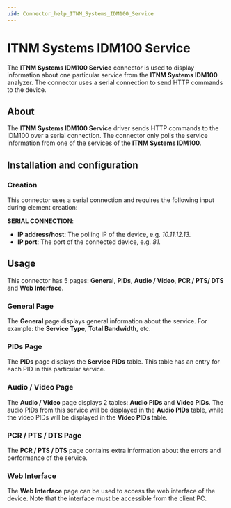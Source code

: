 ```yaml
---
uid: Connector_help_ITNM_Systems_IDM100_Service
---
```


# ITNM Systems IDM100 Service

The **ITNM Systems IDM100 Service** connector is used to display information about one particular service from the **ITNM Systems IDM100** analyzer. The connector uses a serial connection to send HTTP commands to the device.

## About

The **ITNM Systems IDM100 Service** driver sends HTTP commands to the IDM100 over a serial connection. The connector only polls the service information from one of the services of the **ITNM Systems IDM100**.

## Installation and configuration

### Creation

This connector uses a serial connection and requires the following input during element creation:

**SERIAL CONNECTION**:

- **IP address/host**: The polling IP of the device, e.g. *10.11.12.13.*
- **IP port**: The port of the connected device, e.g. *81.*

## Usage

This connector has 5 pages: **General**, **PIDs**, **Audio / Video**, **PCR / PTS/ DTS** and **Web Interface**.

### General Page

The **General** page displays general information about the service. For example: the **Service Type**, **Total Bandwidth**, etc.

### PIDs Page

The **PIDs** page displays the **Service PIDs** table. This table has an entry for each PID in this particular service.

### Audio / Video Page

The **Audio / Video** page displays 2 tables: **Audio PIDs** and **Video PIDs**. The audio PIDs from this service will be displayed in the **Audio PIDs** table, while the video PIDs will be displayed in the **Video PIDs** table.

### PCR / PTS / DTS Page

The **PCR / PTS / DTS** page contains extra information about the errors and performance of the service.

### Web Interface

The **Web Interface** page can be used to access the web interface of the device. Note that the interface must be accessible from the client PC.
